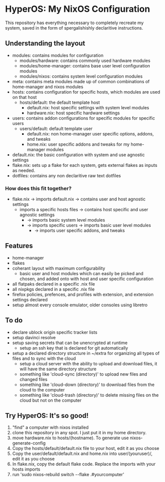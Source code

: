 # HyperOS: My NixOS Configuration
This repository has everything necessary to completely recreate my system, saved in the form of spergalishishly declaritive instructions.


## Understanding the layout

- modules: contains modules for configuration
    - modules/hardware: contains commonly used hardware modules
    - modules/home-manager: contains base user level configuration modules
    - modules/nixos: contains system level configuration modules
- meta: contains meta modules made up of common combinations of home-manager and nixos modules
- hosts: contains configuration for specific hosts, which modules are used on that host
    - hosts/default: the default template host
        - default.nix: host specific settings with system level modules
        - hardware.nix: host specific hardware settings
- users: contains addon configurations for specific modules for specific users
    - users/default: default template user
        - default.nix: non home-manager user specific options, addons, and tweaks
        - home.nix: user specific addons and tweaks for my home-manager modules
- default.nix: the basic configuration with system and use agnostic settings
- flake.nix: sets up a flake for each system, gets external flakes as inputs as needed.
- dotfiles: contains any non declaritive raw text dotfiles


### How does this fit together?

- flake.nix -> imports default.nix -> contains user and host agnostic settings
    - imports a specific hosts files -> contains host specific and user agnostic settings
        - -> imports basic system level modules
        - -> imports specific users -> imports basic user level modules
            - -> imports user specific addons, and tweaks
            

## Features

- home-manager
- flakes
- coherant layout with maximum configurability 
    - basic user and host modules which can easily be picked and chosen, and added onto with host and user specific configuration
- all flatpaks declared in a specific .nix file
- all nixpkgs declared in a specific .nix file
- firefox policies, prefences, and profiles with extension, and extension settings declared
- setup almost every console emulator, older consoles using libretro 


## To do

- declare ublock origin specific tracker lists
- setup davinci resolve
- setup saving secrets that can be unencrypted at runtime
    - setup an ssh key that is declared for git automatically
- setup a declared directory structure in ~/extra for organizing all types of files and to sync with the cloud
    - setup a cloud server with the ability to upload and download files, it will have the same directory structure
    - something like 'cloud-sync (directory)' to upload new files and changed files
    - something like 'cloud-down (directory)' to download files from the cloud to the computer 
    - something like 'cloud-trash (directory)' to delete missing files on the cloud but not on the computer
    
    
## Try HyperOS: It's so good!

1. "find" a computer with nixos installed
2. clone this repository in any spot. I just put it in my home directory.
3. move hardware.nix to hosts/(hostname). To generate use nixos-generate-config
4. Copy the hosts/default/default.nix file to your host, edit it as you choose
5. Copy the user/default/default.nix and home.nix into user/(youruser)/, edit it as you choose
6. In flake.nix, copy the default flake code. Replace the imports with your hosts imports
7. run 'sudo nixos-rebuild switch --flake .#yourcomputer'
